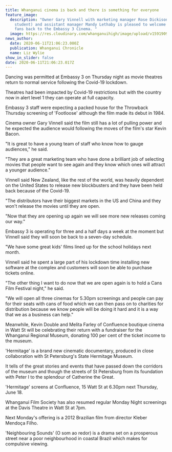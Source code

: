 ```yaml
---
title: Whanganui cinema is back and there is something for everyone
feature_image:
  description: "Owner Gary Vinnell with marketing manager Rose Dickison (ex WHS
    student) and assistant manager Mandy Lethaby is pleased to welcome movie
    fans back to the Embassy 3 Cinema. "
  image: https://res.cloudinary.com/whanganuihigh/image/upload/v1591909631/News/Rose_Dickison._ex_Chron_12.6.20.jpg
news_author:
  date: 2020-06-11T21:06:23.000Z
  publication: Whanganui Chronicle
  name: Liz Wylie
show_in_slider: false
date: 2020-06-11T21:06:23.017Z
---
```

Dancing was permitted at Embassy 3 on Thursday night as movie theatres return to normal service following the Covid-19 lockdown.

Theatres had been impacted by Covid-19 restrictions but with the country now in alert level 1 they can operate at full capacity.

Embassy 3 staff were expecting a packed house for the Throwback Thursday screening of 'Footloose' although the film made its debut in 1984.

Cinema owner Gary Vinnell said the film still has a lot of pulling power and he expected the audience would following the moves of the film's star Kevin Bacon.

"It is great to have a young team of staff who know how to gauge audiences," he said.

"They are a great marketing team who have done a brilliant job of selecting movies that people want to see again and they know which ones will attract a younger audience."

Vinnell said New Zealand, like the rest of the world, was heavily dependent on the United States to release new blockbusters and they have been held back because of the Covid-19.

"The distributors have their biggest markets in the US and China and they won't release the movies until they are open.

"Now that they are opening up again we will see more new releases coming our way."

Embassy 3 is operating for three and a half days a week at the moment but Vinnell said they will soon be back to a seven-day schedule.

"We have some great kids' films lined up for the school holidays next month.

Vinnell said he spent a large part of his lockdown time installing new software at the complex and customers will soon be able to purchase tickets online.

"The other thing I want to do now that we are open again is to hold a Cans Film Festival night," he said.

"We will open all three cinemas for 5.30pm screenings and people can pay for their seats with cans of food which we can then pass on to charities for distribution because we know people will be doing it hard and it is a way that we as a business can help."

Meanwhile, Kevin Double and Melita Farley of Confluence boutique cinema in Watt St will be celebrating their return with a fundraiser for the Whanganui Regional Museum, donating 100 per cent of the ticket income to the museum.

'Hermitage' is a brand new cinematic documentary, produced in close collaboration with St Petersburg's State Hermitage Museum.

It tells of the great stories and events that have passed down the corridors of the museum and though the streets of St Petersburg from its foundation with Peter I to the splendour of Catherine the Great.

'Hermitage' screens at Confluence, 15 Watt St at 6.30pm next Thursday, June 18.

Whanganui Film Society has also resumed regular Monday Night screenings at the Davis Theatre in Watt St at 7pm.

Next Monday's offering is a 2012 Brazilian film from director Kleber Mendoça Filho.

'Neighbouring Sounds' (O som ao redor) is a drama set on a prosperous street near a poor neighbourhood in coastal Brazil which makes for compulsive viewing.